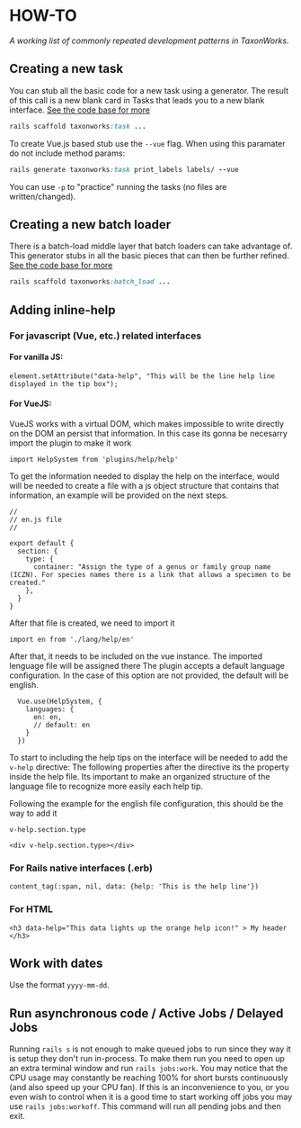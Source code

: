 # HOW-TO

_A working list of commonly repeated development patterns in TaxonWorks._

## Creating a new task

You can stub all the basic code for a new task using a generator.  The result of this call is a new blank card in Tasks that leads you to a new blank interface. [See the code base for more](https://github.com/SpeciesFileGroup/taxonworks/blob/development/lib/generators/taxonworks/task/USAGE.md)

```ruby
rails scaffold taxonworks:task ...
```

To create Vue.js based stub use the `--vue` flag.  When using this paramater do not include method params:

```ruby
rails generate taxonworks:task print_labels labels/ --vue
```

You can use `-p` to "practice" running the tasks (no files are written/changed).

## Creating a new batch loader

There is a batch-load middle layer that batch loaders can take advantage of.  This generator stubs in all the basic pieces that can then be further refined.  [See the code base for more](https://github.com/SpeciesFileGroup/taxonworks/blob/development/lib/generators/taxonworks/batch_load/USAGE.md)

```ruby
rails scaffold taxonworks:batch_load ...
```

## Adding inline-help

### For javascript (Vue, etc.) related interfaces

#### For vanilla JS:

```
element.setAttribute("data-help", "This will be the line help line displayed in the tip box");
```

#### For VueJS:
VueJS works with a virtual DOM, which makes impossible to write directly on the DOM an persist that information. In this case its gonna be necesarry import the plugin to make it work

```
import HelpSystem from 'plugins/help/help' 
```

To get the information needed to display the help on the interface, would will be needed to create a file with a js object structure that contains that information, an example will be provided on the next steps.

```
//
// en.js file
//

export default {
  section: {
    type: {
      container: "Assign the type of a genus or family group name (ICZN). For species names there is a link that allows a specimen to be created."
    },
  }
}
```

After that file is created, we need to import it

```
import en from './lang/help/en'
```

After that, it needs to be included on the vue instance. The imported lenguage file will be assigned there
The plugin accepts a default language configuration. In the case of this option are not provided, the default will be english.

```
  Vue.use(HelpSystem, { 
    languages: {
      en: en,
      // default: en
    }
  })
```

To start to including the help tips on the interface will be needed to add the `v-help` directive: 
The following properties after the directive its the property inside the help file. Its important to make an organized structure of the language file to recognize more easily each help tip.

Following the example for the english file configuration, this should be the way to add it

```
v-help.section.type
```

```
<div v-help.section.type></div>
```

### For Rails native interfaces (.erb)

```
content_tag(:span, nil, data: {help: 'This is the help line'})
```

### For HTML 

```
<h3 data-help="This data lights up the orange help icon!" > My header </h3> 
```

## Work with dates

Use the format `yyyy-mm-dd`.

## Run asynchronous code / Active Jobs / Delayed Jobs
Running `rails s` is not enough to make queued jobs to run since they way it is setup they don't run in-process.
To make them run you need to open up an extra terminal window and run `rails jobs:work`. You may notice that the CPU usage may constantly be reaching 100% for short bursts continuously (and also speed up your CPU fan). If this is an inconvenience to you, or you even wish to control when it is a good time to start working off jobs you may use `rails jobs:workoff`. This command will run all pending jobs and then exit.
